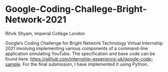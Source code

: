 # Google-Coding-Challege-Bright-Network-2021
Ritvik Shyam, Imperial College London

Google’s Coding Challenge for Bright Network Technology Virtual Internship 2021 involving implementing various components of a command-line application
simulating YouTube. The specification and base code  can be found here: https://github.com/internship-experience-uk/google-code-sample. For the final submission, I have implemented it using Python.

